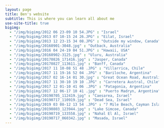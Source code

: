 ```yaml
---
layout: page
title: Ben's website
subtitle: This is where you can learn all about me
use-site-title: true
bigimg:
  - "/img/bigimg/2012 06 23-09 10 54.JPG" : "Israel"
  - "/img/bigimg/2013 07 10-15 24 26.JPG" : "Eilat, Israel"
  - "/img/bigimg/2013 12 23-15 34 08.JPG" : "Outside my window, Canada"
  - "/img/bigimg/20160901-3048.jpg" : "Outback, Australia"
  - "/img/bigimg/2016 04 24-19 04 51.JPG" : "Hawaii, USA"
  - "/img/bigimg/20160902-3125.jpg" : "Uluru, Australia"
  - "/img/bigimg/20170826_171416.jpg" : "Jasper, Canada"
  - "/img/bigimg/20170827_113611.jpg" : "Banff, Canada"
  - "/img/bigimg/2017 11 10-08 51 48 .JPG" : "Villarrica, Chile"
  - "/img/bigimg/2017 11 19-16 52 04 .JPG" : "Bariloche, Argentina"
  - "/img/bigimg/2017 02 16-14 01 30.jpg" : "Great Ocean Road, Australia"
  - "/img/bigimg/2017 11 30-10 19 10 .JPG" : "Carretera Austral, Chile"
  - "/img/bigimg/2017 12 01-10 41 06 .JPG" : "Patagonia, Argentina"
  - "/img/bigimg/2017 12 06-17 10 41 .jpg" : "Puerto Madryn, Argentina"
  - "/img/bigimg/20190705_112419.jpg" : "Caesarea, Israel"
  - "/img/bigimg/20190717_110919.jpg" : "Dead Sea, Israel"
  - "/img/bigimg/2019 03 08-12 13 54 .JPG" : "7 Mile Beach, Cayman Islands"
  - "/img/bigimg/20190803_123944.jpg" : "Lake Simcoe, Canada"
  - "/img/bigimg/20190719_133558.jpg" : "Nahal El Al, Israel"
  - "/img/bigimg/20190717_060342.jpg" : "Masada, Israel"
---
```

